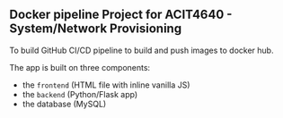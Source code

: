 ## Docker pipeline Project for ACIT4640 - System/Network Provisioning

To build GitHub CI/CD pipeline to build and push images to docker hub.

The app is built on three components:

- the `frontend` (HTML file with inline vanilla JS)
- the `backend` (Python/Flask app)
- the database (MySQL)
